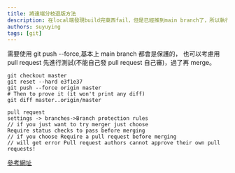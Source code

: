 ```yaml
---
title: 將遠端分枝退版方法
description: 在local端發現build完東西fail，但是已經推到main branch了，所以執行遠端registry退版
authors: suyuying
tags: [git]
---
```


需要使用 git push --force,基本上 main branch 都會是保護的，
也可以考慮用 pull request 先進行測試(不能自己發 pull request 自己審)，過了再 merge。

<!--truncate-->

```
git checkout master
git reset --hard e3f1e37
git push --force origin master
# Then to prove it (it won't print any diff)
git diff master..origin/master
```

```
pull request
settings -> branches->Branch protection rules
// if you just want to try merger just choose
Require status checks to pass before merging
// if you choose Require a pull request before merging
// will get error Pull request authors cannot approve their own pull requests!

```

[參考網址](https://stackoverflow.com/questions/17667023/git-how-to-reset-origin-master-to-a-commit)
